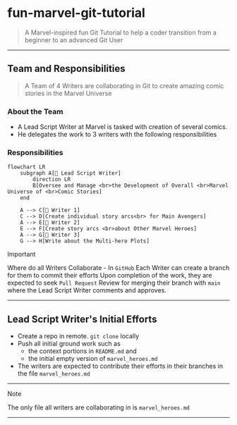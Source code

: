 # fun-marvel-git-tutorial
> A Marvel-inspired fun Git Tutorial to help a coder transition from a beginner to an advanced Git User

---

## Team and Responsibilities

> A Team of 4 Writers are collaborating in Git to create amazing comic stories in the Marvel Universe

### About the Team 
- A Lead Script Writer at Marvel is tasked with creation of several comics. 
- He delegates the work to 3 writers with the following responsibilities

### Responsibilities

```mermaid
flowchart LR
    subgraph A[👤 Lead Script Writer]
        direction LR
        B[Oversee and Manage <br>the Development of Overall <br>Marvel Universe of <br>Comic Stories]
    end

    A --> C[👤 Writer 1]
    C --> D[Create individual story arcs<br> for Main Avengers]
    A --> E[👤 Writer 2]
    E --> F[Create story arcs <br>about Other Marvel Heroes]
    A --> G[👤 Writer 3]
    G --> H[Write about the Multi-hero Plots]
```

>[!IMPORTANT]
> Where do all Writers Collaborate - In `GitHub`
> Each Writer can create a branch for them to commit their efforts
> Upon completion of the work, they are expected to seek `Pull Request` Review for merging their branch with `main` where the Lead Script Writer comments and approves.

---

## Lead Script Writer's Initial Efforts

- Create a repo in remote. `git clone` locally 
- Push all initial ground work such as 
    - the context portions in `README.md` and 
    - the initial empty version of `marvel_heroes.md`
- The writers are expected to contribute their efforts in their branches in the file `marvel_heroes.md`

----

>[!NOTE]
>The only file all writers are collaborating in is `marvel_heroes.md`

---